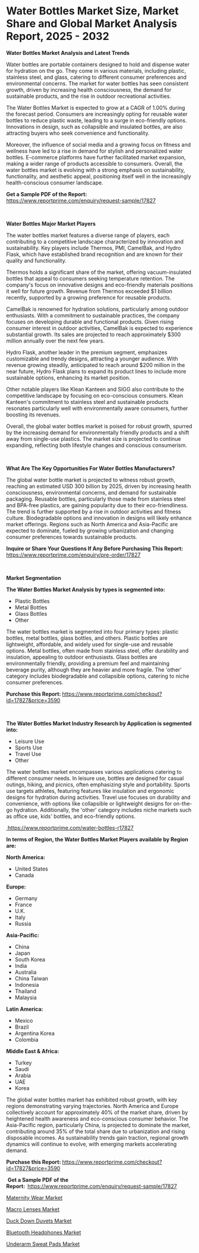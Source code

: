 <p><h1>Water Bottles Market Size, Market Share and Global Market Analysis Report, 2025 - 2032</h1></p><p><strong>Water Bottles Market Analysis and Latest Trends</strong></p>
<p><p>Water bottles are portable containers designed to hold and dispense water for hydration on the go. They come in various materials, including plastic, stainless steel, and glass, catering to different consumer preferences and environmental concerns. The market for water bottles has seen consistent growth, driven by increasing health consciousness, the demand for sustainable products, and the rise in outdoor recreational activities.</p><p>The Water Bottles Market is expected to grow at a CAGR of 1.00% during the forecast period. Consumers are increasingly opting for reusable water bottles to reduce plastic waste, leading to a surge in eco-friendly options. Innovations in design, such as collapsible and insulated bottles, are also attracting buyers who seek convenience and functionality.</p><p>Moreover, the influence of social media and a growing focus on fitness and wellness have led to a rise in demand for stylish and personalized water bottles. E-commerce platforms have further facilitated market expansion, making a wider range of products accessible to consumers. Overall, the water bottles market is evolving with a strong emphasis on sustainability, functionality, and aesthetic appeal, positioning itself well in the increasingly health-conscious consumer landscape.</p></p>
<p><strong>Get a Sample PDF of the Report:&nbsp;</strong> <a href="https://www.reportprime.com/enquiry/request-sample/17827?utm_campaign=1895&utm_medium=2&utm_source=Github&utm_content=ia&utm_term=18032025&utm_id=water-bottles">https://www.reportprime.com/enquiry/request-sample/17827</a></p>
<p>&nbsp;</p>
<p><strong>Water Bottles Major Market Players</strong></p>
<p><p>The water bottles market features a diverse range of players, each contributing to a competitive landscape characterized by innovation and sustainability. Key players include Thermos, PMI, CamelBak, and Hydro Flask, which have established brand recognition and are known for their quality and functionality.</p><p>Thermos holds a significant share of the market, offering vacuum-insulated bottles that appeal to consumers seeking temperature retention. The company's focus on innovative designs and eco-friendly materials positions it well for future growth. Revenue from Thermos exceeded $1 billion recently, supported by a growing preference for reusable products.</p><p>CamelBak is renowned for hydration solutions, particularly among outdoor enthusiasts. With a commitment to sustainable practices, the company focuses on developing durable and functional products. Given rising consumer interest in outdoor activities, CamelBak is expected to experience substantial growth. Its sales are projected to reach approximately $300 million annually over the next few years.</p><p>Hydro Flask, another leader in the premium segment, emphasizes customizable and trendy designs, attracting a younger audience. With revenue growing steadily, anticipated to reach around $200 million in the near future, Hydro Flask plans to expand its product lines to include more sustainable options, enhancing its market position.</p><p>Other notable players like Klean Kanteen and SIGG also contribute to the competitive landscape by focusing on eco-conscious consumers. Klean Kanteen's commitment to stainless steel and sustainable products resonates particularly well with environmentally aware consumers, further boosting its revenues.</p><p>Overall, the global water bottles market is poised for robust growth, spurred by the increasing demand for environmentally friendly products and a shift away from single-use plastics. The market size is projected to continue expanding, reflecting both lifestyle changes and conscious consumerism.</p></p>
<p>&nbsp;</p>
<p><strong>What Are The Key Opportunities For Water Bottles Manufacturers?</strong></p>
<p><p>The global water bottle market is projected to witness robust growth, reaching an estimated USD 300 billion by 2025, driven by increasing health consciousness, environmental concerns, and demand for sustainable packaging. Reusable bottles, particularly those made from stainless steel and BPA-free plastics, are gaining popularity due to their eco-friendliness. The trend is further supported by a rise in outdoor activities and fitness culture. Biodegradable options and innovation in designs will likely enhance market offerings. Regions such as North America and Asia-Pacific are expected to dominate, fueled by growing urbanization and changing consumer preferences towards sustainable products.</p></p>
<p><strong>Inquire or Share Your Questions If Any Before Purchasing This Report:</strong> <a href="https://www.reportprime.com/enquiry/pre-order/17827?utm_campaign=1895&utm_medium=2&utm_source=Github&utm_content=ia&utm_term=18032025&utm_id=water-bottles">https://www.reportprime.com/enquiry/pre-order/17827</a></p>
<p>&nbsp;</p>
<p><strong>Market Segmentation</strong></p>
<p><strong>The Water Bottles Market Analysis by types is segmented into:</strong></p>
<p><ul><li>Plastic Bottles</li><li>Metal Bottles</li><li>Glass Bottles</li><li>Other</li></ul></p>
<p><p>The water bottles market is segmented into four primary types: plastic bottles, metal bottles, glass bottles, and others. Plastic bottles are lightweight, affordable, and widely used for single-use and reusable options. Metal bottles, often made from stainless steel, offer durability and insulation, appealing to outdoor enthusiasts. Glass bottles are environmentally friendly, providing a premium feel and maintaining beverage purity, although they are heavier and more fragile. The 'other' category includes biodegradable and collapsible options, catering to niche consumer preferences.</p></p>
<p><strong>Purchase this Report:&nbsp;</strong><a href="https://www.reportprime.com/checkout?id=17827&price=3590&utm_campaign=1895&utm_medium=2&utm_source=Github&utm_content=ia&utm_term=18032025&utm_id=water-bottles">https://www.reportprime.com/checkout?id=17827&price=3590</a></p>
<p>&nbsp;</p>
<p><strong>The Water Bottles Market Industry Research by Application is segmented into:</strong></p>
<p><ul><li>Leisure Use</li><li>Sports Use</li><li>Travel Use</li><li>Other</li></ul></p>
<p><p>The water bottles market encompasses various applications catering to different consumer needs. In leisure use, bottles are designed for casual outings, hiking, and picnics, often emphasizing style and portability. Sports use targets athletes, featuring features like insulation and ergonomic designs for hydration during activities. Travel use focuses on durability and convenience, with options like collapsible or lightweight designs for on-the-go hydration. Additionally, the 'other' category includes niche markets such as office use, kids' bottles, and eco-friendly options.</p></p>
<p><a href="https://www.reportprime.com/water-bottles-r17827?utm_campaign=1895&utm_medium=2&utm_source=Github&utm_content=ia&utm_term=18032025&utm_id=water-bottles">&nbsp;https://www.reportprime.com/water-bottles-r17827</a></p>
<p><strong>In terms of Region, the Water Bottles Market Players available by Region are:</strong></p>
<p>
    <p> <strong> North America: </strong>
        <ul>
            <li>United States</li>
            <li>Canada</li>
        </ul>
        </p> 
    <p> <strong> Europe: </strong>
        <ul>
            <li>Germany</li>
            <li>France</li>
            <li>U.K.</li>
            <li>Italy</li>
            <li>Russia</li>
        </ul>
        </p> 
    <p> <strong> Asia-Pacific: </strong>
        <ul>
            <li>China</li>
            <li>Japan</li>
            <li>South Korea</li>
            <li>India</li>
            <li>Australia</li>
            <li>China Taiwan</li>
            <li>Indonesia</li>
            <li>Thailand</li>
            <li>Malaysia</li>
        </ul>
        </p> 
    <p> <strong> Latin America: </strong>
        <ul>
            <li>Mexico</li>
            <li>Brazil</li>
            <li>Argentina Korea</li>
            <li>Colombia</li>
        </ul>
        </p> 
    <p> <strong> Middle East & Africa: </strong>
        <ul>
            <li>Turkey</li>
            <li>Saudi</li>
            <li>Arabia</li>
            <li>UAE</li>
            <li>Korea</li>
        </ul>
    </p>
    </p>
<p><p>The global water bottles market has exhibited robust growth, with key regions demonstrating varying trajectories. North America and Europe collectively account for approximately 40% of the market share, driven by heightened health awareness and eco-conscious consumer behavior. The Asia-Pacific region, particularly China, is projected to dominate the market, contributing around 35% of the total share due to urbanization and rising disposable incomes. As sustainability trends gain traction, regional growth dynamics will continue to evolve, with emerging markets accelerating demand.</p></p>
<p><strong>Purchase this Report: </strong><a href="https://www.reportprime.com/checkout?id=17827&price=3590&utm_campaign=1895&utm_medium=2&utm_source=Github&utm_content=ia&utm_term=18032025&utm_id=water-bottles">https://www.reportprime.com/checkout?id=17827&price=3590</a></p>
<p>&nbsp;<strong>Get a Sample PDF of the Report:&nbsp;&nbsp;</strong><a href="https://www.reportprime.com/enquiry/request-sample/17827?utm_campaign=1895&utm_medium=2&utm_source=Github&utm_content=ia&utm_term=18032025&utm_id=water-bottles">https://www.reportprime.com/enquiry/request-sample/17827</a></p>
<p><strong></strong></p>
<p><p><a href="https://github.com/zemonarutaep/Market-Research-Report-List-1/blob/main/maternity-wear-market.md?utm_campaign=1895&utm_medium=2&utm_source=Github&utm_content=ia&utm_term=18032025&utm_id=water-bottles">Maternity Wear Market</a></p><p><a href="https://github.com/buluckcapps2/Market-Research-Report-List-1/blob/main/macro-lenses-market.md?utm_campaign=1895&utm_medium=2&utm_source=Github&utm_content=ia&utm_term=18032025&utm_id=water-bottles">Macro Lenses Market</a></p><p><a href="https://github.com/floengsubb/Market-Research-Report-List-1/blob/main/duck-down-duvets-market.md?utm_campaign=1895&utm_medium=2&utm_source=Github&utm_content=ia&utm_term=18032025&utm_id=water-bottles">Duck Down Duvets Market</a></p><p><a href="https://github.com/donnypolan/Market-Research-Report-List-1/blob/main/bluetooth-headphones-market.md?utm_campaign=1895&utm_medium=2&utm_source=Github&utm_content=ia&utm_term=18032025&utm_id=water-bottles">Bluetooth Headphones Market</a></p><p><a href="https://github.com/eleussabra/Market-Research-Report-List-1/blob/main/underarm-sweat-pads-market.md?utm_campaign=1895&utm_medium=2&utm_source=Github&utm_content=ia&utm_term=18032025&utm_id=water-bottles">Underarm Sweat Pads Market</a></p></p>